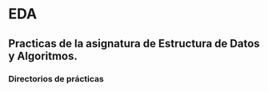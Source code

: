 # EDA


## Practicas de la asignatura de Estructura de Datos y Algoritmos. 


### Directorios de prácticas